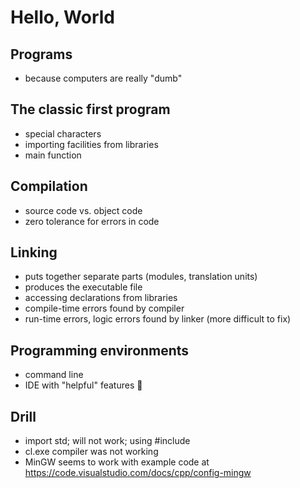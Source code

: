 # Hello, World
## Programs
- because computers are really "dumb"
## The classic first program
- special characters
- importing facilities from libraries
- main function
## Compilation
- source code vs. object code
- zero tolerance for errors in code
## Linking
- puts together separate parts (modules, translation units)
- produces the executable file
- accessing declarations from libraries
- compile-time errors found by compiler
- run-time errors, logic errors found by linker (more difficult to fix)
## Programming environments
- command line
- IDE with "helpful" features  🤮
## Drill
- import std; will not work; using #include<iostream>
- cl.exe compiler was not working
- MinGW seems to work with example code at https://code.visualstudio.com/docs/cpp/config-mingw